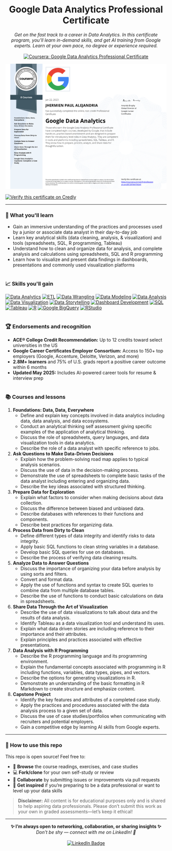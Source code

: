<h1 align="center">Google Data Analytics Professional Certificate</h1>

<p align="center">
  <i>Get on the fast track to a career in Data Analytics. In this certificate program, you’ll learn in-demand skills, and get AI training from Google experts. Learn at your own pace, no degree or experience required.</i>
  <br><br>
  <a href="https://www.coursera.org/professional-certificates/google-data-analytics" target="_blank">
    <img src="https://img.shields.io/badge/Coursera-Google%20Data%20Analytics%20Certificate-0056D2?style=for-the-badge&logo=coursera&logoColor=white" alt="Coursera: Google Data Analytics Professional Certificate"/>
  </a>
</p>

![Certificate](./Google%20Data%20Analytics%20Professional%20Certificate.png)

[![Verify this certificate on Credly](https://img.shields.io/badge/Credly-View%20Credential-blue?logo=credly)](https://www.credly.com/badges/0b6c2963-c297-4207-8fd3-2b9c99711b11)

---

### 📖 What you'll learn

- Gain an immersive understanding of the practices and processes used by a junior or associate data analyst in their day-to-day job
- Learn key analytical skills (data cleaning, analysis, & visualization) and tools (spreadsheets, SQL, R programming, Tableau)
- Understand how to clean and organize data for analysis, and complete analysis and calculations using spreadsheets, SQL and R programming
- Learn how to visualize and present data findings in dashboards, presentations and commonly used visualization platforms

#

### 📈 Skills you'll gain

[![Data Analytics](https://img.shields.io/badge/Data%20Analytics-0057b7?style=for-the-badge)](#)
[![ETL](https://img.shields.io/badge/ETL-1e88e5?style=for-the-badge)](#)
[![Data Wrangling](https://img.shields.io/badge/Data%20Wrangling-43a047?style=for-the-badge)](#)
[![Data Modeling](https://img.shields.io/badge/Data%20Modeling-fbc02d?style=for-the-badge)](#)
[![Data Analysis](https://img.shields.io/badge/Data%20Analysis-1976d2?style=for-the-badge)](#)
[![Data Visualization](https://img.shields.io/badge/Data%20Visualization-3949ab?style=for-the-badge)](#)
[![Data Storytelling](https://img.shields.io/badge/Data%20Storytelling-d81b60?style=for-the-badge)](#)
[![Dashboard Development](https://img.shields.io/badge/Dashboard%20Development-00897b?style=for-the-badge)](#)
[![SQL](https://img.shields.io/badge/SQL-4479A1?style=for-the-badge&logo=mysql&logoColor=white)](#)
[![Tableau](https://img.shields.io/badge/Tableau-E97627?style=for-the-badge&logo=tableau&logoColor=white)](#)
[![R](https://img.shields.io/badge/R-276DC3?style=for-the-badge&logo=r&logoColor=white)](#)
[![Google BigQuery](https://img.shields.io/badge/BigQuery-4285F4?style=for-the-badge&logo=google-bigquery&logoColor=white)](#)
[![RStudio](https://img.shields.io/badge/RStudio-75AADB?style=for-the-badge&logo=rstudio&logoColor=white)](#)

#

### 🏆 Endorsements and recognition

- **ACE® College Credit Recommendation:** Up to 12 credits toward select universities in the US
- **Google Career Certificates Employer Consortium:** Access to 150+ top employers (Google, Accenture, Deloitte, Verizon, and more)
- **2.8M+ learners** and 75% of U.S. grads report a positive career outcome within 6 months
- **Updated May 2025:** Includes AI-powered career tools for resume & interview prep

#

### 📚 Courses and lessons

1. **Foundations: Data, Data, Everywhere**  
   - Define and explain key concepts involved in data analytics including data, data analysis, and data ecosystems.
   - Conduct an analytical thinking self assessment giving specific examples of the application of analytical thinking.
   - Discuss the role of spreadsheets, query languages, and data visualization tools in data analytics.
   - Describe the role of a data analyst with specific reference to jobs.
2. **Ask Questions to Make Data-Driven Decisions**  
   - Explain how the problem-solving road map applies to typical analysis scenarios.
   - Discuss the use of data in the decision-making process.
   - Demonstrate the use of spreadsheets to complete basic tasks of the data analyst including entering and organizing data.
   - Describe the key ideas associated with structured thinking.
3. **Prepare Data for Exploration**  
   - Explain what factors to consider when making decisions about data collection.
   - Discuss the difference between biased and unbiased data.
   - Describe databases with references to their functions and components.
   - Describe best practices for organizing data.
4. **Process Data from Dirty to Clean**  
   - Define different types of data integrity and identify risks to data integrity.
   - Apply basic SQL functions to clean string variables in a database.
   - Develop basic SQL queries for use on databases.
   - Describe the process of verifying data cleaning results.
5. **Analyze Data to Answer Questions**  
   - Discuss the importance of organizing your data before analysis by using sorts and filters.
   - Convert and format data.
   - Apply the use of functions and syntax to create SQL queries to combine data from multiple database tables.
   - Describe the use of functions to conduct basic calculations on data in spreadsheets.
6. **Share Data Through the Art of Visualization**
   - Describe the use of data visualizations to talk about data and the results of data analysis.
   - Identify Tableau as a data visualization tool and understand its uses.
   - Explain what data driven stories are including reference to their importance and their attributes.
   - Explain principles and practices associated with effective presentations.
7. **Data Analysis with R Programming**  
   - Describe the R programming language and its programming environment.
   - Explain the fundamental concepts associated with programming in R including functions, variables, data types, pipes, and vectors.
   - Describe the options for generating visualizations in R.
   - Demonstrate an understanding of the basic formatting in R Markdown to create structure and emphasize content.
8. **Capstone Project**  
   - Identify the key features and attributes of a completed case study.
   - Apply the practices and procedures associated with the data analysis process to a given set of data.
   - Discuss the use of case studies/portfolios when communicating with recruiters and potential employers.
   - Gain a competitive edge by learning AI skills from Google experts.

---

### 🚀 How to use this repo

This repo is open source! Feel free to:
- 👀 **Browse** the course readings, exercises, and case studies
- 💻 **Fork/clone** for your own self-study or review
- 🤝 **Collaborate** by submitting issues or improvements via pull requests
- 🌟 **Get inspired** if you’re preparing to be a data professional or want to level up your data skills
> **Disclaimer:**
> All content is for educational purposes only and is shared to help aspiring data professionals. Please don’t submit this work as your own in graded assessments—let’s keep it ethical!

---

<p align="center">
  <b>✨ I’m always open to networking, collaboration, or sharing insights ✨</b><br>
  <i>Don’t be shy — connect with me on LinkedIn! 👋</i><br><br>
  <a href="https://www.linkedin.com/in/jhermienpaul/">
    <img src="https://img.shields.io/badge/LinkedIn-Let's%20Connect!-0077B5?style=for-the-badge&logo=linkedin&logoColor=white" alt="LinkedIn Badge"/>
  </a>
</p>
